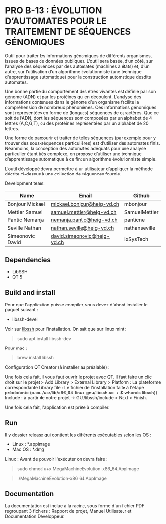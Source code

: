 # PRO B-13 : ÉVOLUTION D’AUTOMATES POUR LE TRAITEMENT DE SÉQUENCES GÉNOMIQUES

Outil pour traiter les informations génomiques de différents organismes, issues de bases de données publiques. L’outil sera basée, d’un côté, sur l’analyse des séquences par des automates (machines à états) et, d’un autre, sur l’utilisation d’un algorithme évolutionniste (une technique d'apprentissage automatique) pour la construction automatique desdits automates.

Une bonne partie du comportement des êtres vivantes est définie par son génome (ADN) et par les protéines qui en découlent. L’analyse des informations contenues dans le génome d’un organisme facilite la compréhension de nombreux phénomènes. Ces informations génomiques sont représentées en forme de (longues) séquences de caractères. Que ce soit de l’ADN, dont les séquences sont composées par un alphabet de 4 lettres (A,C,G,T), ou des protéines représentées par un alphabet de 20 lettres.

Une forme de parcourir et traiter de telles séquences (par exemple pour y trouver des sous-séquences particulières) est d’utiliser des automates finis. Néanmoins, la conception des automates adéquats pour une analyse particulier étant très complexe, on propose d’utiliser une technique d’apprentissage automatique à ce fin: un algorithme évolutionniste simple.

L’outil développé devra permettre à un utilisateur d’appliquer la méthode décrite ci-dessus à une collection de séquences fournie.

Development team:

| Name                                 | Email                        | Github            |
|--------------------------------------|------------------------------|-------------------|
| Bonjour Mickael                      | mickael.bonjour@heig-vd.ch   | mbonjour          |
| Mettler Samuel                       | samuel.mettler@heig-vd.ch    | SamuelMettler     |
| Pantic Nemanja                       | nemanja.pantic@heig-vd.ch    | panticne          |
| Seville Nathan                       | nathan.seville@heig-vd.ch    | nathanseville     |
| Simeonovic David                     | david.simeonovic@heig-vd.ch  | IxSysTech         |

## Dependencies
<ul>
    <li>LibSSH</li>   
    <li>QT 5</li>
</ul>

## Build and install
Pour que l'application puisse compiler, vous devez d'abord installer le paquet suivant :
<ul>
    <li>libssh-devel</li>   
</ul>

Voir sur [libssh](https://www.libssh.org) pour l'installation.
On sait que sur linux mint :

> sudo apt install libssh-dev

Pour mac :

> brew install libssh

Configuration QT Creator (à installer au préalable) :

Une fois cela fait, il vous faut ouvrir le projet avec QT. Il faut faire un clic droit sur le projet > Add Library > External Library > 
Platform : La plateforme correspondante
Library file : Le fichier de l'installation faite à l'étape précédente (p.ex. /usr/lib/x86_64-linux-gnu/libssh.so -> ${whereis libssh}) 
Include : à partir de notre projet -> GUI/libssh/include > Next > Finish.

Une fois cela fait, l'application est prête à compiler.

## Run

Il y dossier release qui contient les différents exécutables selon les OS :
<ul>
    <li>Linux : *.appimage</li>   
    <li>Mac OS : *.dmg</li>
</ul>
Linux : Avant de pouvoir l'exécuter on devra faire :

> sudo chmod u+x MegaMachineEvolution-x86_64.AppImage

> ./MegaMachineEvolution-x86_64.AppImage

## Documentation
La documentation est inclue à la racine, sous forme d'un fichier PDF regroupant 3 fichiers : Rapport de projet, Manuel Utilisateur et Documentation Développeur. 
